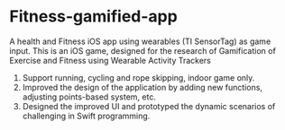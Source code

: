 # Fitness-gamified-app

A health and Fitness iOS app using wearables (TI SensorTag) as game input.
This is an iOS game, designed for the research of Gamification of Exercise and Fitness using Wearable Activity Trackers

1. Support running, cycling and rope skipping, indoor game only.
2. Improved the design of the application by adding new functions, adjusting points-based system, etc.
3. Designed the improved UI and prototyped the dynamic scenarios of challenging in Swift programming.
